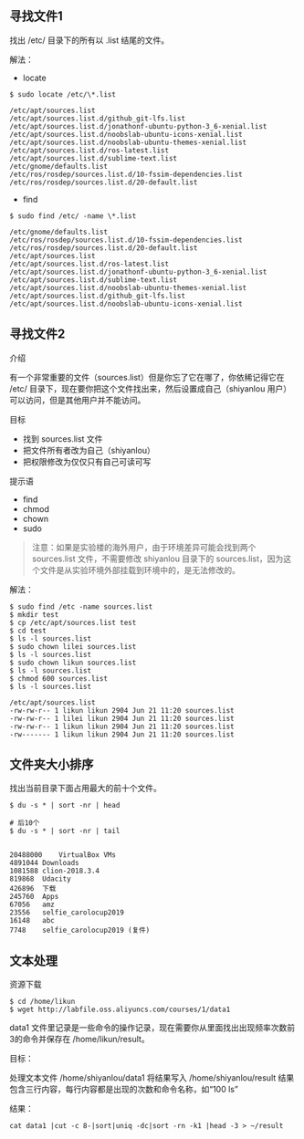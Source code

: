## 寻找文件1
找出 /etc/ 目录下的所有以 .list 结尾的文件。

解法：

- locate

```shell
$ sudo locate /etc/\*.list 

/etc/apt/sources.list
/etc/apt/sources.list.d/github_git-lfs.list
/etc/apt/sources.list.d/jonathonf-ubuntu-python-3_6-xenial.list
/etc/apt/sources.list.d/noobslab-ubuntu-icons-xenial.list
/etc/apt/sources.list.d/noobslab-ubuntu-themes-xenial.list
/etc/apt/sources.list.d/ros-latest.list
/etc/apt/sources.list.d/sublime-text.list
/etc/gnome/defaults.list
/etc/ros/rosdep/sources.list.d/10-fssim-dependencies.list
/etc/ros/rosdep/sources.list.d/20-default.list
```

- find

```shell
$ sudo find /etc/ -name \*.list

/etc/gnome/defaults.list
/etc/ros/rosdep/sources.list.d/10-fssim-dependencies.list
/etc/ros/rosdep/sources.list.d/20-default.list
/etc/apt/sources.list
/etc/apt/sources.list.d/ros-latest.list
/etc/apt/sources.list.d/jonathonf-ubuntu-python-3_6-xenial.list
/etc/apt/sources.list.d/sublime-text.list
/etc/apt/sources.list.d/noobslab-ubuntu-themes-xenial.list
/etc/apt/sources.list.d/github_git-lfs.list
/etc/apt/sources.list.d/noobslab-ubuntu-icons-xenial.list
```

## 寻找文件2
介绍

有一个非常重要的文件（sources.list）但是你忘了它在哪了，你依稀记得它在 /etc/ 目录下，现在要你把这个文件找出来，然后设置成自己（shiyanlou 用户）可以访问，但是其他用户并不能访问。

目标
- 找到 sources.list 文件
- 把文件所有者改为自己（shiyanlou）
- 把权限修改为仅仅只有自己可读可写

提示语
- find
- chmod
- chown
- sudo

> 注意：如果是实验楼的海外用户，由于环境差异可能会找到两个 sources.list 文件，不需要修改 shiyanlou 目录下的 sources.list，因为这个文件是从实验环境外部挂载到环境中的，是无法修改的。

解法：
```shell
$ sudo find /etc -name sources.list
$ mkdir test
$ cp /etc/apt/sources.list test
$ cd test
$ ls -l sources.list
$ sudo chown lilei sources.list
$ ls -l sources.list
$ sudo chown likun sources.list
$ ls -l sources.list
$ chmod 600 sources.list
$ ls -l sources.list

/etc/apt/sources.list
-rw-rw-r-- 1 likun likun 2904 Jun 21 11:20 sources.list
-rw-rw-r-- 1 lilei likun 2904 Jun 21 11:20 sources.list
-rw-rw-r-- 1 likun likun 2904 Jun 21 11:20 sources.list
-rw------- 1 likun likun 2904 Jun 21 11:20 sources.list

```

## 文件夹大小排序
找出当前目录下面占用最大的前十个文件。

```shell
$ du -s * | sort -nr | head

# 后10个
$ du -s * | sort -nr | tail


20488000	VirtualBox VMs
4891044	Downloads
1081588	clion-2018.3.4
819868	Udacity
426896	下载
245760	Apps
67056	amz
23556	selfie_carolocup2019
16148	abc
7748	selfie_carolocup2019 (复件)
```

## 文本处理
资源下载
```shell
$ cd /home/likun
$ wget http://labfile.oss.aliyuncs.com/courses/1/data1
```
data1 文件里记录是一些命令的操作记录，现在需要你从里面找出出现频率次数前3的命令并保存在 /home/likun/result。

目标：

处理文本文件 /home/shiyanlou/data1
将结果写入 /home/shiyanlou/result
结果包含三行内容，每行内容都是出现的次数和命令名称，如“100 ls”

结果：
```shell
cat data1 |cut -c 8-|sort|uniq -dc|sort -rn -k1 |head -3 > ~/result
```


